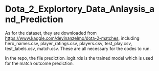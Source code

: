 # Dota_2_Explortory_Data_Anlaysis_and_Prediction

As for the dataset, they are downloaded from https://www.kaggle.com/devinanzelmo/dota-2-matches, including hero_names.csv, player_ratings.csv, players.csv, test_play.csv, test_labels.csv, match.csv. These are all necessary for the codes to run.

In the repo, the file prediction_logit.rds is the trained model which is used for the match outcome prediction.
